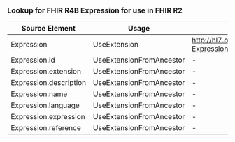 ### Lookup for FHIR R4B Expression for use in FHIR R2

| Source Element | Usage | Target |
| -------------- | ----- | ------ |
| Expression | UseExtension | http://hl7.org/fhir/4.3/StructureDefinition/extension-Expression |
| Expression.id | UseExtensionFromAncestor | - |
| Expression.extension | UseExtensionFromAncestor | - |
| Expression.description | UseExtensionFromAncestor | - |
| Expression.name | UseExtensionFromAncestor | - |
| Expression.language | UseExtensionFromAncestor | - |
| Expression.expression | UseExtensionFromAncestor | - |
| Expression.reference | UseExtensionFromAncestor | - |
